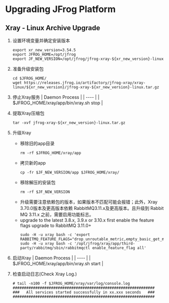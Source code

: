 # Upgrading JFrog Platform
## Xray - Linux Archive Upgrade
1. 设置环境变量并确定安装版本
    ```
    export xr_new_version=3.54.5
    export JFROG_HOME=/opt/jfrog
    export JF_NEW_VERSION=/opt/jfrog/jfrog-xray-${xr_new_version}-linux
    ```
2. 准备升级安装包
    ```
    cd $JFROG_HOME/
    wget https://releases.jfrog.io/artifactory/jfrog-xray/xray-linux/${xr_new_version}/jfrog-xray-${xr_new_version}-linux.tar.gz
    ```
 
3. 停止Xray服务
    | Daemon Process |
    | ---- |
    | $JFROG_HOME/xray/app/bin/xray.sh stop |

4. 提取Xray压缩包
    ```
    tar -xvf jfrog-xray-${xr_new_version}-linux.tar.gz
    ```

5. 升级Xray
    - 移除旧的app目录
        ```
        rm -rf $JFROG_HOME/xray/app
        ```
    - 拷贝新的app
        ```
        cp -fr $JF_NEW_VERSION/app $JFROG_HOME/xray/
        ```
    - 移除解压的安装包
        ```
        rm -rf $JF_NEW_VERSION
        ```
    - 升级需要注意依赖包的版本，如果版本不匹配可能会报错；此外，Xray 3.70.0版本及更高版本依赖 RabbitMQ3.11.x及更高版本。且升级到 Rabbit MQ 3.11.x 之前，需要启用功能标志。
    - upgrade to the latest 3.8.x, 3.9.x or 3.10.x first
enable the feature flags
upgrade to RabbitMQ 3.11.0+
        ```
        sudo -H -u xray bash -c 'export RABBITMQ_FEATURE_FLAGS="drop_unroutable_metric,empty_basic_get_metric,implicit_default_bindings,maintenance_mode_status,quorum_queue,stream_queue,user_limits,virtual_host_metadata"' 
        sudo -H -u xray bash -c '/opt/jfrog/xray/app/third-party/rabbitmq/sbin/rabbitmqctl enable_feature_flag all'
        ``` 
6. 启动Xray
    | Daemon Process |
    | ---- |
    | $JFROG_HOME/xray/app/bin/xray.sh start |
7. 检查启动日志(Check Xray Log.)
    ```termminal
    # tail -n100 -f $JFROG_HOME/xray/var/log/console.log
    ###############################################################
    ###   All services started successfully in xx.xxx seconds   ###
    ###############################################################
    ```
